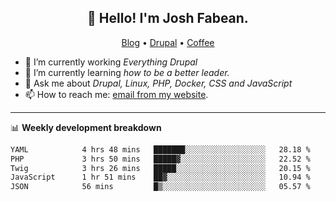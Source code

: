 <h2 align="center">👋 Hello! I'm Josh Fabean.</h2>
<p align="center">
  <a href="https://joshfabean.com">Blog</a> •
  <a href="https://www.drupal.org/u/joshfabean">Drupal</a> •
  <a href="https://www.buymeacoffee.com/LSxne6Yr4">Coffee</a>
</p>

- 🔭 I’m currently working *Everything Drupal*
- 🌱 I’m currently learning *how to be a better leader.*
- 💬 Ask me about *Drupal, Linux, PHP, Docker, CSS and JavaScript*
- 📫 How to reach me: [email from my website](https://joshfabean.com).

-------

📊 **Weekly development breakdown**
<!--START_SECTION:waka-->

```txt
YAML            4 hrs 48 mins   ███████░░░░░░░░░░░░░░░░░░   28.18 %
PHP             3 hrs 50 mins   █████▓░░░░░░░░░░░░░░░░░░░   22.52 %
Twig            3 hrs 26 mins   █████░░░░░░░░░░░░░░░░░░░░   20.15 %
JavaScript      1 hr 51 mins    ██▓░░░░░░░░░░░░░░░░░░░░░░   10.94 %
JSON            56 mins         █▒░░░░░░░░░░░░░░░░░░░░░░░   05.57 %
```

<!--END_SECTION:waka-->

<!--
**fabean/fabean** is a ✨ _special_ ✨ repository because its `README.md` (this file) appears on your GitHub profile.

Here are some ideas to get you started:

- 🔭 I’m currently working on ...
- 🌱 I’m currently learning ...
- 👯 I’m looking to collaborate on ...
- 🤔 I’m looking for help with ...
- 💬 Ask me about ...
- 📫 How to reach me: ...
- 😄 Pronouns: ...
- ⚡ Fun fact: ...
-->
